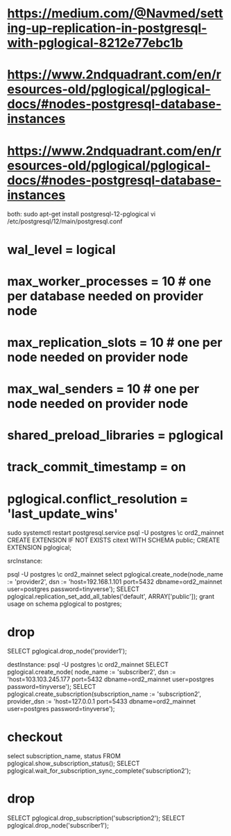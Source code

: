 # https://medium.com/@Navmed/setting-up-replication-in-postgresql-with-pglogical-8212e77ebc1b
# https://www.2ndquadrant.com/en/resources-old/pglogical/pglogical-docs/#nodes-postgresql-database-instances
# https://www.2ndquadrant.com/en/resources-old/pglogical/pglogical-docs/#nodes-postgresql-database-instances

both:
sudo apt-get install postgresql-12-pglogical
vi /etc/postgresql/12/main/postgresql.conf
# wal_level = logical
# max_worker_processes = 10 # one per database needed on provider node
# max_replication_slots = 10 # one per node needed on provider node
# max_wal_senders = 10 # one per node needed on provider node
# shared_preload_libraries = pglogical
# track_commit_timestamp = on
# pglogical.conflict_resolution = 'last_update_wins'
sudo systemctl restart postgresql.service
psql -U postgres
\c ord2_mainnet
CREATE EXTENSION IF NOT EXISTS citext WITH SCHEMA public;
CREATE EXTENSION pglogical;

srcInstance:

psql -U postgres
\c ord2_mainnet
select pglogical.create_node(node_name := 'provider2', dsn := 'host=192.168.1.101 port=5432 dbname=ord2_mainnet user=postgres password=tinyverse');
SELECT pglogical.replication_set_add_all_tables('default', ARRAY['public']);
grant usage on schema pglogical to postgres;
# drop
SELECT pglogical.drop_node('provider1');

destInstance:
psql -U postgres
\c ord2_mainnet
SELECT pglogical.create_node( node_name := 'subscriber2', dsn := 'host=103.103.245.177 port=5432 dbname=ord2_mainnet user=postgres password=tinyverse');
SELECT pglogical.create_subscription(subscription_name := 'subscription2', provider_dsn := 'host=127.0.0.1 port=5433 dbname=ord2_mainnet user=postgres password=tinyverse');
# checkout
select subscription_name, status FROM pglogical.show_subscription_status();
SELECT pglogical.wait_for_subscription_sync_complete('subscription2');
# drop
SELECT pglogical.drop_subscription('subscription2');
SELECT pglogical.drop_node('subscriber1');